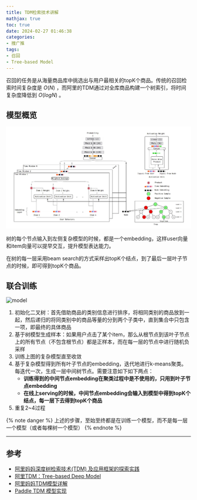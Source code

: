 ```yaml
---
title: TDM检索技术讲解
mathjax: true
toc: true
date: 2024-02-27 01:46:38
categories:
- 搜广推
tags:
- 召回
- Tree-based Model
---
```

召回的任务是从海量商品库中挑选出与用户最相关的topK个商品。传统的召回检索时间复杂度是 $O(N)$ ，而阿里的TDM通过对全库商品构建一个树索引，将时间复杂度降低到 $O(logN)$ 。

<!--more-->

## 模型概览

![model](https://raw.githubusercontent.com/TransformersWsz/picx-images-hosting/master/image.1zhztkufxh.webp)

树的每个节点输入到左侧复杂模型的时候，都是一个embedding，这样user向量和item向量可以提早交互，提升模型表达能力。

在树的每一层采用beam search的方式采样出topK个结点，到了最后一层叶子节点的时候，即可得到topK个商品。

## 联合训练

![model](http://ryluo.oss-cn-chengdu.aliyuncs.com/图片image-20220420220831318.png)

1. 初始化二叉树：首先借助商品的类别信息进行排序，将相同类别的商品放到一起，然后递归的将同类别中的商品等量的分到两个子类中，直到集合中只包含一项，即最终的具体商品
2. 基于树模型生成样本：如果用户点击了某个item，那么从根节点到该叶子节点上的所有节点（不包含根节点）都是正样本，而在每一层的节点中进行随机负采样
3. 训练上图的复杂模型直至收敛
4. 基于复杂模型得到所有叶子节点的embedding，迭代地进行k-means聚类。每迭代一次，生成一层中间树节点。需要注意如下如下两点：
   - **训练得到的中间节点embedding在聚类过程中是不使用的，只用到叶子节点embedding**
   - **在线上serving的时候，中间节点embedding会输入到模型中得到topK个结点，每一层下去得到topK个商品**
5. 重复2~4过程

{% note danger %}
上述的步骤，至始至终都是在训练一个模型，而不是每一层一个模型（或者每棵树一个模型）
{% endnote %}



___

## 参考
- [阿里妈妈深度树检索技术(TDM) 及应用框架的探索实践](https://mp.weixin.qq.com/s/sw16_sUsyYuzpqqy39RsdQ)
- [阿里TDM：Tree-based Deep Model](https://zhuanlan.zhihu.com/p/78941783)
- [阿里妈妈TDM模型详解](https://zhuanlan.zhihu.com/p/93201318)
- [Paddle TDM 模型实现](https://github.com/PaddlePaddle/PaddleRec/blob/master/models/treebased/README.md)